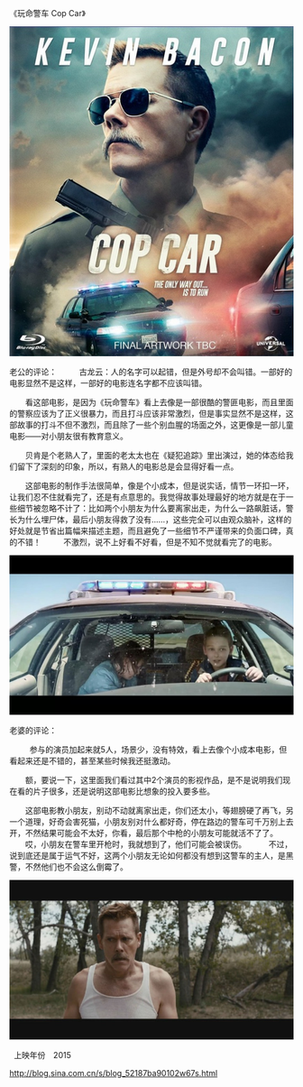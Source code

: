 《玩命警车 Cop Car》

			
![](./img/001vda4xzy6X9dwbqNN3f&690.jpg)

老公的评论：
 
　　古龙云：人的名字可以起错，但是外号却不会叫错。一部好的电影显然不是这样，一部好的电影连名字都不应该叫错。
 

　　看这部电影，是因为《玩命警车》看上去像是一部很酷的警匪电影，而且里面的警察应该为了正义很暴力，而且打斗应该非常激烈，但是事实显然不是这样，这部故事的打斗不但不激烈，而且除了一些个别血腥的场面之外，这更像是一部儿童电影——对小朋友很有教育意义。
 

　　贝肯是个老熟人了，里面的老太太也在《疑犯追踪》里出演过，她的体态给我们留下了深刻的印象，所以，有熟人的电影总是会显得好看一点。
 

　　这部电影的制作手法很简单，像是个小成本，但是说实话，情节一环扣一环，让我们忍不住就看完了，还是有点意思的。我觉得故事处理最好的地方就是在于一些细节被忽略不计了：比如两个小朋友为什么要离家出走，为什么一路飙脏话，警长为什么埋尸体，最后小朋友得救了没有……，这些完全可以由观众脑补，这样的好处就是节省出篇幅来描述主题，而且避免了一些细节不严谨带来的负面口碑，真的不错！
 
　　不激烈，说不上好看不好看，但是不知不觉就看完了的电影。

![](./img/001vda4xzy6X9dxmfqw28&690.jpg)

<p align="left">
老婆的评论：
<p align="left"> 
　　参与的演员加起来就5人，场景少，没有特效，看上去像个小成本电影，但看起来还是不错的，甚至某些时候我还挺激动。
 

　　额，要说一下，这里面我们看过其中2个演员的影视作品，是不是说明我们现在看的片子很多，还是说明这部电影比想象的投入要多些。
 

　　这部电影教小朋友，别动不动就离家出走，你们还太小，等翅膀硬了再飞，另一个道理，好奇会害死猫，小朋友别对什么都好奇，停在路边的警车可千万别上去开，不然结果可能会不太好，你看，最后那个中枪的小朋友可能就活不了了。
 
　　哎，小朋友在警车里开枪时，我就想到了，他们可能会被误伤。
 
　　不过，说到底还是属于运气不好，这两个小朋友无论如何都没有想到这警车的主人，是黑警，不然他们也不会这么倒霉了。

![](./img/001vda4xzy6X9dzYSvFf3&690.jpg)

 
上映年份　2015							
		
http://blog.sina.com.cn/s/blog_52187ba90102w67s.html
